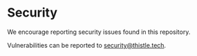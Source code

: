 # Security

We encourage reporting security issues found in this repository.

Vulnerabilities can be reported to <security@thistle.tech>.